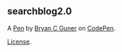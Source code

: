 searchblog2.0
-------------


A [Pen](https://codepen.io/bgoonz/pen/LYyBwEp) by [Bryan C Guner](https://codepen.io/bgoonz) on [CodePen](https://codepen.io).

[License](https://codepen.io/bgoonz/pen/LYyBwEp/license).